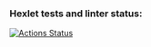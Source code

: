 ### Hexlet tests and linter status:
[![Actions Status](https://github.com/RamiGaggi/python-project-lvl2/workflows/hexlet-check/badge.svg)](https://github.com/RamiGaggi/python-project-lvl2/actions)